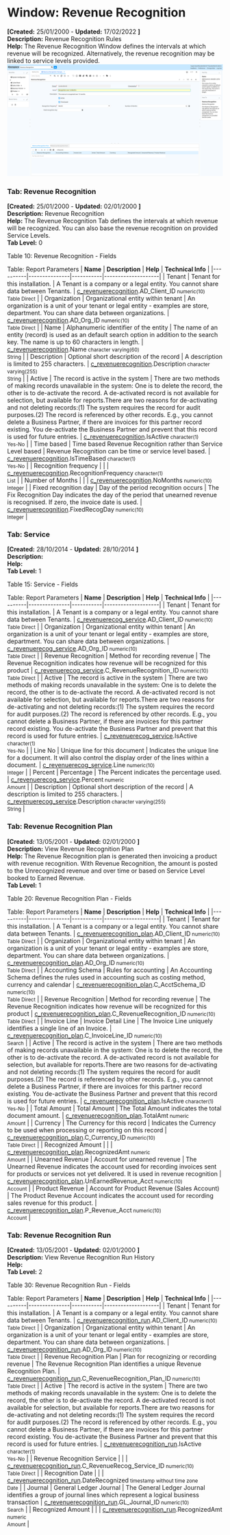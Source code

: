 # Window: Revenue Recognition

**[Created:** 25/01/2000 - **Updated:** 17/02/2022 **]**  
**Description:** Revenue Recognition Rules  
**Help:** The Revenue Recognition Window defines the intervals at which revenue will be recognized. Alternatively, the revenue recognition may be linked to service levels provided.  
![](/img/docs/manual/RevenueRecognition-Window_iDempiere_v12.0.0.png)

### Tab: Revenue Recognition

**[Created:** 25/01/2000 - **Updated:** 02/01/2000 **]**   
**Description:** Revenue Recognition  
**Help:** The Revenue Recognition Tab defines the intervals at which revenue will be recognized.  You can also base the revenue recognition on provided Service Levels.  
**Tab Level:** 0

Table 10: Revenue Recognition - Fields 

Table: Report Parameters
| **Name** | **Description** | **Help** | **Technical Info** |
|----------|---------------|-----------|--------------------|
| Tenant | Tenant for this installation. | A Tenant is a company or a legal entity. You cannot share data between Tenants. | [c_revenuerecognition](https://idempiere-schemaspy.muriloht.com/adempiere/tables/c_revenuerecognition.html).AD_Client_ID<small> numeric(10) <br/> Table Direct</small> | 
| Organization | Organizational entity within tenant | An organization is a unit of your tenant or legal entity - examples are store, department. You can share data between organizations. | [c_revenuerecognition](https://idempiere-schemaspy.muriloht.com/adempiere/tables/c_revenuerecognition.html).AD_Org_ID<small> numeric(10) <br/> Table Direct</small> | 
| Name | Alphanumeric identifier of the entity | The name of an entity (record) is used as an default search option in addition to the search key. The name is up to 60 characters in length. | [c_revenuerecognition](https://idempiere-schemaspy.muriloht.com/adempiere/tables/c_revenuerecognition.html).Name<small> character varying(60) <br/> String</small> | 
| Description | Optional short description of the record | A description is limited to 255 characters. | [c_revenuerecognition](https://idempiere-schemaspy.muriloht.com/adempiere/tables/c_revenuerecognition.html).Description<small> character varying(255) <br/> String</small> | 
| Active | The record is active in the system | There are two methods of making records unavailable in the system: One is to delete the record, the other is to de-activate the record. A de-activated record is not available for selection, but available for reports.There are two reasons for de-activating and not deleting records:(1) The system requires the record for audit purposes.(2) The record is referenced by other records. E.g., you cannot delete a Business Partner, if there are invoices for this partner record existing. You de-activate the Business Partner and prevent that this record is used for future entries. | [c_revenuerecognition](https://idempiere-schemaspy.muriloht.com/adempiere/tables/c_revenuerecognition.html).IsActive<small> character(1) <br/> Yes-No</small> | 
| Time based | Time based Revenue Recognition rather than Service Level based | Revenue Recognition can be time or service level based. | [c_revenuerecognition](https://idempiere-schemaspy.muriloht.com/adempiere/tables/c_revenuerecognition.html).IsTimeBased<small> character(1) <br/> Yes-No</small> | 
| Recognition frequency |  |  | [c_revenuerecognition](https://idempiere-schemaspy.muriloht.com/adempiere/tables/c_revenuerecognition.html).RecognitionFrequency<small> character(1) <br/> List</small> | 
| Number of Months |  |  | [c_revenuerecognition](https://idempiere-schemaspy.muriloht.com/adempiere/tables/c_revenuerecognition.html).NoMonths<small> numeric(10) <br/> Integer</small> | 
| Fixed recognition day | Day of the period recognition occurs | The Fix Recognition Day indicates the day of the period that unearned revenue is recognised. If zero, the invoice date is used. | [c_revenuerecognition](https://idempiere-schemaspy.muriloht.com/adempiere/tables/c_revenuerecognition.html).FixedRecogDay<small> numeric(10) <br/> Integer</small> | 


### Tab: Service

**[Created:** 28/10/2014 - **Updated:** 28/10/2014 **]**   
**Description:**   
**Help:**   
**Tab Level:** 1

Table 15: Service - Fields 

Table: Report Parameters
| **Name** | **Description** | **Help** | **Technical Info** |
|----------|---------------|-----------|--------------------|
| Tenant | Tenant for this installation. | A Tenant is a company or a legal entity. You cannot share data between Tenants. | [c_revenuerecog_service](https://idempiere-schemaspy.muriloht.com/adempiere/tables/c_revenuerecog_service.html).AD_Client_ID<small> numeric(10) <br/> Table Direct</small> | 
| Organization | Organizational entity within tenant | An organization is a unit of your tenant or legal entity - examples are store, department. You can share data between organizations. | [c_revenuerecog_service](https://idempiere-schemaspy.muriloht.com/adempiere/tables/c_revenuerecog_service.html).AD_Org_ID<small> numeric(10) <br/> Table Direct</small> | 
| Revenue Recognition | Method for recording revenue | The Revenue Recognition indicates how revenue will be recognized for this product | [c_revenuerecog_service](https://idempiere-schemaspy.muriloht.com/adempiere/tables/c_revenuerecog_service.html).C_RevenueRecognition_ID<small> numeric(10) <br/> Table Direct</small> | 
| Active | The record is active in the system | There are two methods of making records unavailable in the system: One is to delete the record, the other is to de-activate the record. A de-activated record is not available for selection, but available for reports.There are two reasons for de-activating and not deleting records:(1) The system requires the record for audit purposes.(2) The record is referenced by other records. E.g., you cannot delete a Business Partner, if there are invoices for this partner record existing. You de-activate the Business Partner and prevent that this record is used for future entries. | [c_revenuerecog_service](https://idempiere-schemaspy.muriloht.com/adempiere/tables/c_revenuerecog_service.html).IsActive<small> character(1) <br/> Yes-No</small> | 
| Line No | Unique line for this document | Indicates the unique line for a document.  It will also control the display order of the lines within a document. | [c_revenuerecog_service](https://idempiere-schemaspy.muriloht.com/adempiere/tables/c_revenuerecog_service.html).Line<small> numeric(10) <br/> Integer</small> | 
| Percent | Percentage | The Percent indicates the percentage used. | [c_revenuerecog_service](https://idempiere-schemaspy.muriloht.com/adempiere/tables/c_revenuerecog_service.html).Percent<small> numeric <br/> Amount</small> | 
| Description | Optional short description of the record | A description is limited to 255 characters. | [c_revenuerecog_service](https://idempiere-schemaspy.muriloht.com/adempiere/tables/c_revenuerecog_service.html).Description<small> character varying(255) <br/> String</small> | 


### Tab: Revenue Recognition Plan

**[Created:** 13/05/2001 - **Updated:** 02/01/2000 **]**   
**Description:** View Revenue Recognition Plan  
**Help:** The Revenue Recognition plan is generated then invoicing a product with revenue recognition.  With Revenue Recognition, the amount is posted to the Unrecognized revenue and over time or based on Service Level booked to Earned Revenue.  
**Tab Level:** 1

Table 20: Revenue Recognition Plan - Fields 

Table: Report Parameters
| **Name** | **Description** | **Help** | **Technical Info** |
|----------|---------------|-----------|--------------------|
| Tenant | Tenant for this installation. | A Tenant is a company or a legal entity. You cannot share data between Tenants. | [c_revenuerecognition_plan](https://idempiere-schemaspy.muriloht.com/adempiere/tables/c_revenuerecognition_plan.html).AD_Client_ID<small> numeric(10) <br/> Table Direct</small> | 
| Organization | Organizational entity within tenant | An organization is a unit of your tenant or legal entity - examples are store, department. You can share data between organizations. | [c_revenuerecognition_plan](https://idempiere-schemaspy.muriloht.com/adempiere/tables/c_revenuerecognition_plan.html).AD_Org_ID<small> numeric(10) <br/> Table Direct</small> | 
| Accounting Schema | Rules for accounting | An Accounting Schema defines the rules used in accounting such as costing method, currency and calendar | [c_revenuerecognition_plan](https://idempiere-schemaspy.muriloht.com/adempiere/tables/c_revenuerecognition_plan.html).C_AcctSchema_ID<small> numeric(10) <br/> Table Direct</small> | 
| Revenue Recognition | Method for recording revenue | The Revenue Recognition indicates how revenue will be recognized for this product | [c_revenuerecognition_plan](https://idempiere-schemaspy.muriloht.com/adempiere/tables/c_revenuerecognition_plan.html).C_RevenueRecognition_ID<small> numeric(10) <br/> Table Direct</small> | 
| Invoice Line | Invoice Detail Line | The Invoice Line uniquely identifies a single line of an Invoice. | [c_revenuerecognition_plan](https://idempiere-schemaspy.muriloht.com/adempiere/tables/c_revenuerecognition_plan.html).C_InvoiceLine_ID<small> numeric(10) <br/> Search</small> | 
| Active | The record is active in the system | There are two methods of making records unavailable in the system: One is to delete the record, the other is to de-activate the record. A de-activated record is not available for selection, but available for reports.There are two reasons for de-activating and not deleting records:(1) The system requires the record for audit purposes.(2) The record is referenced by other records. E.g., you cannot delete a Business Partner, if there are invoices for this partner record existing. You de-activate the Business Partner and prevent that this record is used for future entries. | [c_revenuerecognition_plan](https://idempiere-schemaspy.muriloht.com/adempiere/tables/c_revenuerecognition_plan.html).IsActive<small> character(1) <br/> Yes-No</small> | 
| Total Amount | Total Amount | The Total Amount indicates the total document amount. | [c_revenuerecognition_plan](https://idempiere-schemaspy.muriloht.com/adempiere/tables/c_revenuerecognition_plan.html).TotalAmt<small> numeric <br/> Amount</small> | 
| Currency | The Currency for this record | Indicates the Currency to be used when processing or reporting on this record | [c_revenuerecognition_plan](https://idempiere-schemaspy.muriloht.com/adempiere/tables/c_revenuerecognition_plan.html).C_Currency_ID<small> numeric(10) <br/> Table Direct</small> | 
| Recognized Amount |  |  | [c_revenuerecognition_plan](https://idempiere-schemaspy.muriloht.com/adempiere/tables/c_revenuerecognition_plan.html).RecognizedAmt<small> numeric <br/> Amount</small> | 
| Unearned Revenue | Account for unearned revenue | The Unearned Revenue indicates the account used for recording invoices sent for products or services not yet delivered.  It is used in revenue recognition | [c_revenuerecognition_plan](https://idempiere-schemaspy.muriloht.com/adempiere/tables/c_revenuerecognition_plan.html).UnEarnedRevenue_Acct<small> numeric(10) <br/> Account</small> | 
| Product Revenue | Account for Product Revenue (Sales Account) | The Product Revenue Account indicates the account used for recording sales revenue for this product. | [c_revenuerecognition_plan](https://idempiere-schemaspy.muriloht.com/adempiere/tables/c_revenuerecognition_plan.html).P_Revenue_Acct<small> numeric(10) <br/> Account</small> | 


### Tab: Revenue Recognition Run

**[Created:** 13/05/2001 - **Updated:** 02/01/2000 **]**   
**Description:** View Revenue Recognition Run History  
**Help:**   
**Tab Level:** 2

Table 30: Revenue Recognition Run - Fields 

Table: Report Parameters
| **Name** | **Description** | **Help** | **Technical Info** |
|----------|---------------|-----------|--------------------|
| Tenant | Tenant for this installation. | A Tenant is a company or a legal entity. You cannot share data between Tenants. | [c_revenuerecognition_run](https://idempiere-schemaspy.muriloht.com/adempiere/tables/c_revenuerecognition_run.html).AD_Client_ID<small> numeric(10) <br/> Table Direct</small> | 
| Organization | Organizational entity within tenant | An organization is a unit of your tenant or legal entity - examples are store, department. You can share data between organizations. | [c_revenuerecognition_run](https://idempiere-schemaspy.muriloht.com/adempiere/tables/c_revenuerecognition_run.html).AD_Org_ID<small> numeric(10) <br/> Table Direct</small> | 
| Revenue Recognition Plan | Plan for recognizing or recording revenue | The Revenue Recognition Plan identifies a unique Revenue Recognition Plan. | [c_revenuerecognition_run](https://idempiere-schemaspy.muriloht.com/adempiere/tables/c_revenuerecognition_run.html).C_RevenueRecognition_Plan_ID<small> numeric(10) <br/> Table Direct</small> | 
| Active | The record is active in the system | There are two methods of making records unavailable in the system: One is to delete the record, the other is to de-activate the record. A de-activated record is not available for selection, but available for reports.There are two reasons for de-activating and not deleting records:(1) The system requires the record for audit purposes.(2) The record is referenced by other records. E.g., you cannot delete a Business Partner, if there are invoices for this partner record existing. You de-activate the Business Partner and prevent that this record is used for future entries. | [c_revenuerecognition_run](https://idempiere-schemaspy.muriloht.com/adempiere/tables/c_revenuerecognition_run.html).IsActive<small> character(1) <br/> Yes-No</small> | 
| Revenue Recognition Service |  |  | [c_revenuerecognition_run](https://idempiere-schemaspy.muriloht.com/adempiere/tables/c_revenuerecognition_run.html).C_RevenueRecog_Service_ID<small> numeric(10) <br/> Table Direct</small> | 
| Recognition Date |  |  | [c_revenuerecognition_run](https://idempiere-schemaspy.muriloht.com/adempiere/tables/c_revenuerecognition_run.html).DateRecognized<small> timestamp without time zone <br/> Date</small> | 
| Journal | General Ledger Journal | The General Ledger Journal identifies a group of journal lines which represent a logical business transaction | [c_revenuerecognition_run](https://idempiere-schemaspy.muriloht.com/adempiere/tables/c_revenuerecognition_run.html).GL_Journal_ID<small> numeric(10) <br/> Search</small> | 
| Recognized Amount |  |  | [c_revenuerecognition_run](https://idempiere-schemaspy.muriloht.com/adempiere/tables/c_revenuerecognition_run.html).RecognizedAmt<small> numeric <br/> Amount</small> | 


